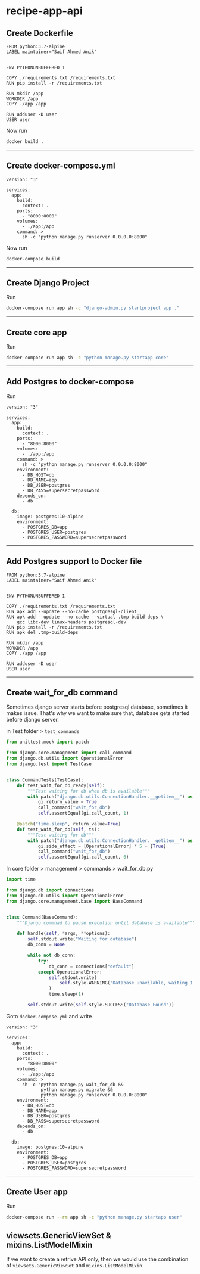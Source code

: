 # recipe-app-api

## Create Dockerfile

```docker
FROM python:3.7-alpine
LABEL maintainer="Saif Ahmed Anik"


ENV PYTHONUNBUFFERED 1

COPY ./requirements.txt /requirements.txt
RUN pip install -r /requirements.txt

RUN mkdir /app
WORKDIR /app
COPY ./app /app

RUN adduser -D user
USER user
```

Now run

```bash
docker build .
```

---

## Create docker-compose.yml

```docker
version: "3"

services:
  app:
    build:
      context: .
    ports:
      - "8000:8000"
    volumes:
      - ./app:/app
    command: >
      sh -c "python manage.py runserver 0.0.0.0:8000"
```

Now run

```bash
docker-compose build
```

---

## Create Django Project

Run

```bash
docker-compose run app sh -c "django-admin.py startproject app ."
```

---

## Create core app

Run

```bash
docker-compose run app sh -c "python manage.py startapp core"
```

---

## Add Postgres to docker-compose

Run

```docker
version: "3"

services:
  app:
    build:
      context: .
    ports:
      - "8000:8000"
    volumes:
      - ./app:/app
    command: >
      sh -c "python manage.py runserver 0.0.0.0:8000"
    environment:
      - DB_HOST=db
      - DB_NAME=app
      - DB_USER=postgres
      - DB_PASS=supersecretpassword
    depends_on:
      - db

  db:
    image: postgres:10-alpine
    environment:
      - POSTGRES_DB=app
      - POSTGRES_USER=postgres
      - POSTGRES_PASSWORD=supersecretpassword

```

---

## Add Postgres support to Docker file

```docker
FROM python:3.7-alpine
LABEL maintainer="Saif Ahmed Anik"


ENV PYTHONUNBUFFERED 1

COPY ./requirements.txt /requirements.txt
RUN apk add --update --no-cache postgresql-client
RUN apk add --update --no-cache --virtual .tmp-build-deps \
    gcc libc-dev linux-headers postgresql-dev
RUN pip install -r /requirements.txt
RUN apk del .tmp-build-deps

RUN mkdir /app
WORKDIR /app
COPY ./app /app

RUN adduser -D user
USER user
```

---

## Create wait_for_db command

Sometimes django server starts before postgresql database, sometimes it makes issue. That's why we want to make sure that, database gets started before django server.

in Test folder > `test_commands`

```python
from unittest.mock import patch

from django.core.management import call_command
from django.db.utils import OperationalError
from django.test import TestCase


class CommandTests(TestCase):
    def test_wait_for_db_ready(self):
        """Test waiting for db when db is available"""
        with patch("django.db.utils.ConnectionHandler.__getitem__") as gi:
            gi.return_value = True
            call_command("wait_for_db")
            self.assertEqual(gi.call_count, 1)

    @patch("time.sleep", return_value=True)
    def test_wait_for_db(self, ts):
        """Test waiting for db"""
        with patch("django.db.utils.ConnectionHandler.__getitem__") as gi:
            gi.side_effect = [OperationalError] * 5 + [True]
            call_command("wait_for_db")
            self.assertEqual(gi.call_count, 6)
```

In core folder > management > commands > wait_for_db.py

```python
import time

from django.db import connections
from django.db.utils import OperationalError
from django.core.management.base import BaseCommand


class Command(BaseCommand):
    """Django commnad to pause execution until database is available"""

    def handle(self, *args, **options):
        self.stdout.write("Waiting for database")
        db_conn = None

        while not db_conn:
            try:
                db_conn = connections["default"]
            except OperationalError:
                self.stdout.write(
                    self.style.WARNING("Database unavilable, waiting 1 second...")
                )
                time.sleep(1)

        self.stdout.write(self.style.SUCCESS("Database Found"))
```

Goto `docker-compose.yml` and write

```docker
version: "3"

services:
  app:
    build:
      context: .
    ports:
      - "8000:8000"
    volumes:
      - ./app:/app
    command: >
      sh -c "python manage.py wait_for_db &&
             python manage.py migrate &&
             python manage.py runserver 0.0.0.0:8000"
    environment:
      - DB_HOST=db
      - DB_NAME=app
      - DB_USER=postgres
      - DB_PASS=supersecretpassword
    depends_on:
      - db

  db:
    image: postgres:10-alpine
    environment:
      - POSTGRES_DB=app
      - POSTGRES_USER=postgres
      - POSTGRES_PASSWORD=supersecretpassword
```

---

## Create User app

Run

```bash
docker-compose run --rm app sh -c "python manage.py startapp user"
```

## viewsets.GenericViewSet & mixins.ListModelMixin

If we want to create a retrive API only, then we would use the combination of `viewsets.GenericViewSet` and `mixins.ListModelMixin`
